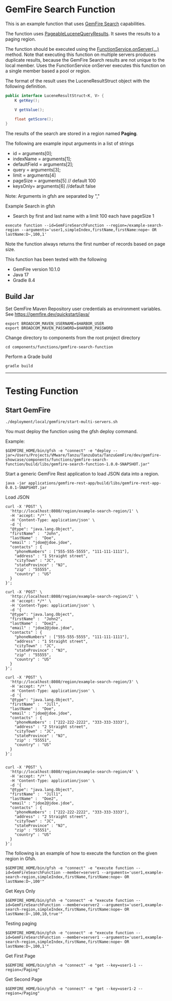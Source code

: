 # GemFire Search Function


This is an example function that uses [GemFire Search](https://docs.vmware.com/en/VMware-GemFire-Search/1.1/gemfire-search/search_landing.html) capabilities.

The function uses [PageableLuceneQueryResults](https://gemfire.dev/api/extensions/search/1.1/org/apache/geode/cache/lucene/PageableLuceneQueryResults).
It saves the results to a paging region.

The function should be executed using the [FunctionService.onServer(...)](https://gemfire.dev/api/gemfire/10.1/org/apache/geode/cache/execute/FunctionService) method.
Note that executing this function on multiple servers produces duplicate results, because the GemFire Search results are 
not unique to the local member. Uses the FunctionService onServer executes this function on a single member based a pool or region.

The format of the result uses the LuceneResultStruct object with the following definition.

```java
public interface LuceneResultStruct<K, V> {
    K getKey();

    V getValue();

    float getScore();
}
```

The results of the search are stored in a region named **Paging**.


The following are example input arguments in a list of strings

- id = arguments[0];
- indexName = arguments[1];
- defaultField = arguments[2]; 
- query = arguments[3]; 
- limit = arguments[4]
- pageSize = arguments[5] // default 100
- keysOnly= arguments[6] //default false



Note: Arguments in gfsh are separated by ","

Example Search in gfsh

- Search by first and last name with a limit 100 each have pageSize 1

```shell
execute function --id=GemFireSearchFunction --region=/example-search-region --arguments='user1,simpleIndex,firstName,firstName:nope~ OR lastName:D~,100,1'
```

Note the function always returns the first number of records based on page size.


This function has been tested with the following

- GemFire version 10.1.0 
- Java 17
- Gradle 8.4

## Build Jar

Set GemFire Maven Repository user credentials as environment variables.
See https://gemfire.dev/quickstart/java/

```shell
export BROADCOM_MAVEN_USERNAME=$HARBOR_USER
export BROADCOM_MAVEN_PASSWORD=$HARBOR_PASSWORD
```

Change directory to components from the root project directory

```shell
cd components/functions/gemfire-search-function
```

Perform a Grade build

```shell
gradle build 
```

-------------------
# Testing Function

## Start GemFire

```shell
./deployment/local/gemfire/start-multi-servers.sh
```

You must deploy the function using the gfsh deploy command.

Example:

```shell
$GEMFIRE_HOME/bin/gfsh -e "connect" -e "deploy --jar=/Users/Projects/VMware/Tanzu/TanzuData/TanzuGemFire/dev/gemfire-showcase/components/functions/gemfire-search-function/build/libs/gemfire-search-function-1.0.0-SNAPSHOT.jar"
```

Start a generic GemFire Rest application to load JSON data into a region.

```shell
java -jar applications/gemfire-rest-app/build/libs/gemfire-rest-app-0.0.1-SNAPSHOT.jar
```


Load JSON
```shell
curl -X 'POST' \
  'http://localhost:8080/region/example-search-region/1' \
  -H 'accept: */*' \
  -H 'Content-Type: application/json' \
  -d '{
  "@type": "java.lang.Object",
  "firstName" :  "John",
  "lastName" :  "Doe",
  "email" : "jdoe@jdoe.jdoe", 
  "contacts" : {
    "phoneNumbers" : ["555-555-5555", "111-111-1111"],
    "address" : "1 Straight street",
    "cityTown" : "JC",
    "stateProvince" : "NJ",
    "zip" : "55555",
    "country" : "US"
  }
}';

curl -X 'POST' \
  'http://localhost:8080/region/example-search-region/2' \
  -H 'accept: */*' \
  -H 'Content-Type: application/json' \
  -d '{
  "@type": "java.lang.Object",
  "firstName" :  "John2",
  "lastName" :  "Doe2",
  "email" : "jdoe2@jdoe.jdoe", 
  "contacts" : {
    "phoneNumbers" : ["555-555-5555", "111-111-1111"],
    "address" : "1 Straight street",
    "cityTown" : "JC",
    "stateProvince" : "NJ",
    "zip" : "55555",
    "country" : "US"
  }
}';

curl -X 'POST' \
  'http://localhost:8080/region/example-search-region/3' \
  -H 'accept: */*' \
  -H 'Content-Type: application/json' \
  -d '{
  "@type": "java.lang.Object",
  "firstName" :  "Jill",
  "lastName" :  "Doe",
  "email" : "jdoe@jdoe.jdoe", 
  "contacts" : {
    "phoneNumbers" : ["222-222-2222", "333-333-3333"],
    "address" : "2 Straight street",
    "cityTown" : "JC",
    "stateProvince" : "NJ",
    "zip" : "55551",
    "country" : "US"
  }
}';


curl -X 'POST' \
  'http://localhost:8080/region/example-search-region/4' \
  -H 'accept: */*' \
  -H 'Content-Type: application/json' \
  -d '{
  "@type": "java.lang.Object",
  "firstName" :  "Jill1",
  "lastName" :  "Doe2",
  "email" : "jdoe2@jdoe.jdoe", 
  "contacts" : {
    "phoneNumbers" : ["222-222-2222", "333-333-3333"],
    "address" : "2 Straight street",
    "cityTown" : "JC",
    "stateProvince" : "NJ",
    "zip" : "55551",
    "country" : "US"
  }
}';
```

The following is an example of how to execute the function on the given region in Gfsh.

```shell
$GEMFIRE_HOME/bin/gfsh -e "connect" -e "execute function --id=GemFireSearchFunction --member=server1 --arguments='user1,example-search-region,simpleIndex,firstName,firstName:nope~ OR lastName:D~,100'"
```

Get Keys Only
```shell
$GEMFIRE_HOME/bin/gfsh -e "connect" -e "execute function --id=GemFireSearchFunction --member=server2 --arguments='user1,example-search-region,simpleIndex,firstName,firstName:nope~ OR lastName:D~,100,10,true'"
```

Testing paging


```shell
$GEMFIRE_HOME/bin/gfsh -e "connect" -e "execute function --id=GemFireSearchFunction --member=server1 --arguments='user1,example-search-region,simpleIndex,firstName,firstName:nope~ OR lastName:D~,100,1'"
```


Get First Page

```shell
$GEMFIRE_HOME/bin/gfsh -e "connect" -e "get --key=user1-1 --region=/Paging"
```

Get Second Page

```shell
$GEMFIRE_HOME/bin/gfsh -e "connect" -e "get --key=user1-2 --region=/Paging"
```